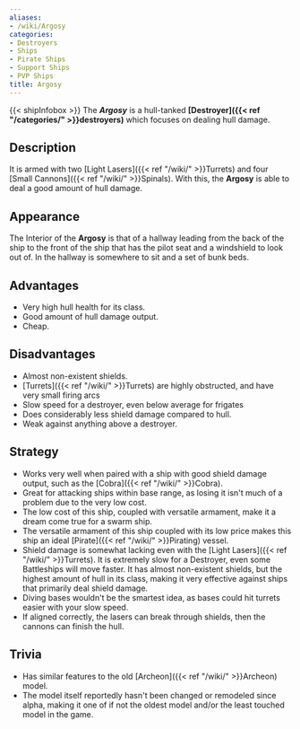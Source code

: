 ```yaml
---
aliases:
- /wiki/Argosy
categories:
- Destroyers
- Ships
- Pirate Ships
- Support Ships
- PVP Ships
title: Argosy
---
```


{{< shipInfobox >}} The **_Argosy_** is a hull-tanked **[Destroyer]({{< ref "/categories/" >}}destroyers)** which focuses on dealing hull damage. 

## Description

It is armed with two [Light Lasers]({{< ref "/wiki/" >}}Turrets) and four [Small Cannons]({{< ref "/wiki/" >}}Spinals). With this, the **Argosy** is able to deal a good amount of hull damage.

## Appearance

The Interior of the **Argosy** is that of a hallway leading from the back of the ship to the front of the ship that has the pilot seat and a windshield to look out of. In the hallway is somewhere to sit and a set of bunk beds.

## Advantages

- Very high hull health for its class.
- Good amount of hull damage output.
- Cheap.

## Disadvantages

- Almost non-existent shields.
- [Turrets]({{< ref "/wiki/" >}}Turrets) are highly obstructed, and have very small firing arcs
- Slow speed for a destroyer, even below average for frigates
- Does considerably less shield damage compared to hull.
- Weak against anything above a destroyer.

## Strategy

- Works very well when paired with a ship with good shield damage output, such as the [Cobra]({{< ref "/wiki/" >}}Cobra).
- Great for attacking ships within base range, as losing it isn't much of a problem due to the very low cost.
- The low cost of this ship, coupled with versatile armament, make it a dream come true for a swarm ship.
- The versatile armament of this ship coupled with its low price makes this ship an ideal [Pirate]({{< ref "/wiki/" >}}Pirating) vessel.
- Shield damage is somewhat lacking even with the [Light Lasers]({{< ref "/wiki/" >}}Turrets). It is extremely slow for a Destroyer, even some Battleships will move faster. It has almost non-existent shields, but the highest amount of hull in its class, making it very effective against ships that primarily deal shield damage.
- Diving bases wouldn't be the smartest idea, as bases could hit turrets easier with your slow speed.
- If aligned correctly, the lasers can break through shields, then the cannons can finish the hull.

## Trivia

- Has similar features to the old [Archeon]({{< ref "/wiki/" >}}Archeon) model.
- The model itself reportedly hasn't been changed or remodeled since alpha, making it one of if not the oldest model and/or the least touched model in the game.